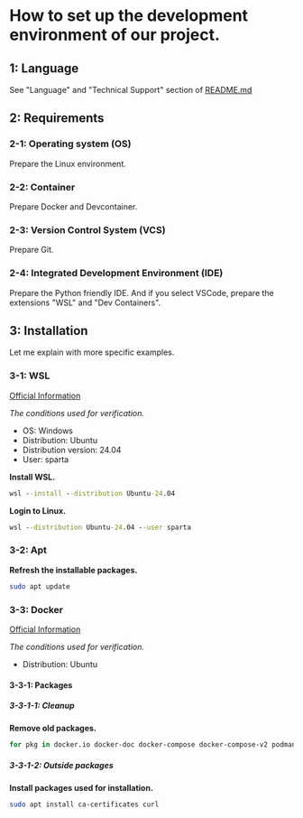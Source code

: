 # How to set up the development environment of our project.

## 1: Language

See "Language" and "Technical Support" section of [README.md](README.md)

## 2: Requirements

### 2-1: Operating system (OS)

Prepare the Linux environment.

### 2-2: Container

Prepare Docker and Devcontainer.

### 2-3: Version Control System (VCS)

Prepare Git.

### 2-4: Integrated Development Environment (IDE)

Prepare the Python friendly IDE.
And if you select VSCode, prepare the extensions "WSL" and "Dev Containers".

## 3: Installation

Let me explain with more specific examples.

### 3-1: WSL

[Official Information](https://learn.microsoft.com/en-us/windows/wsl/install)

_The conditions used for verification._

- OS: Windows
- Distribution: Ubuntu
- Distribution version: 24.04
- User: sparta

**Install WSL.**

```bat
wsl --install --distribution Ubuntu-24.04
```

**Login to Linux.**

```bat
wsl --distribution Ubuntu-24.04 --user sparta
```

### 3-2: Apt

**Refresh the installable packages.**

```bash
sudo apt update
```

### 3-3: Docker

[Official Information](https://docs.docker.com/engine/install/)

_The conditions used for verification._

- Distribution: Ubuntu

#### 3-3-1: Packages

##### 3-3-1-1: Cleanup

**Remove old packages.**

```bash
for pkg in docker.io docker-doc docker-compose docker-compose-v2 podman-docker containerd runc; do sudo apt remove $pkg; done
```

##### 3-3-1-2: Outside packages

**Install packages used for installation.**

```bash
sudo apt install ca-certificates curl
```
